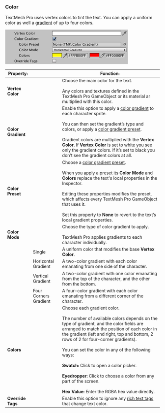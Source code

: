 ### Color
TextMesh Pro uses vertex colors to tint the text. You can apply a uniform color as well a [gradient](ColorGradients.md) of up to four colors.

![](images/TMP_Object_Color.png)

|Property:||Function:|
|---------|-|---------|
|**Vertex Color**||Choose the main color for the text. <br/><br/> Any colors and textures defined in the TextMesh Pro GameObject or its material ar multiplied with this color. |
|**Color Gradient**||Enable this option to apply a [color gradient](ColorGradients.md) to each character sprite. <br/><br/> You can then set the gradient’s type and colors, or apply a [color gradient preset](ColorGradientsPresets.md). <br/><br/> Gradient colors are multiplied with the **Vertex Color**. If **Vertex Color** is set to white you see only the gradient colors. If it’s set to black you don’t see the gradient colors at all.|
|**Color Preset**||Choose a [color gradient preset](ColorGradientsPresets.md). <br/><br/> When you apply a preset its **Color Mode** and **Colors** replace the text's local properties in the Inspector. <br/><br/> Editing these properties modifies the preset, which affects every TextMesh Pro GameObject that uses it. <br/><br/> Set this property to **None** to revert to the text’s local gradient properties.|
|**Color Mode**||Choose the type of color gradient to apply. <br/><br/> TextMesh Pro applies gradients to each character individually.|
||Single|A uniform color that modifies the base **Vertex Color**.|
||Horizontal Gradient|A two-color gradient with each color emanating from one side of the character.|
||Vertical Gradient|A two-color gradient with one color emanating from the top of the character, and the other from the bottom.|
||Four Corners Gradient|A four-color gradient with each color emanating from a different corner of the character.|
|**Colors**||Choose each gradient color. <br/><br/> The number of available colors depends on the type of gradient, and the color fields are arranged to match the position of each color in the gradient (left and right, top and bottom, 2 rows of 2 for four-corner gradients). <br/><br/> You can set the color in any of the following ways:<br/><br/> **Swatch:** Click to open a color picker. <br/><br/> **Eyedropper:** Click to choose a color from any part of the screen. <br/><br/> **Hex Value:** Enter the RGBA hex value directly.|
|**Override Tags**||Enable this option to ignore any [rich text tags](RichText.md) that change text color.|